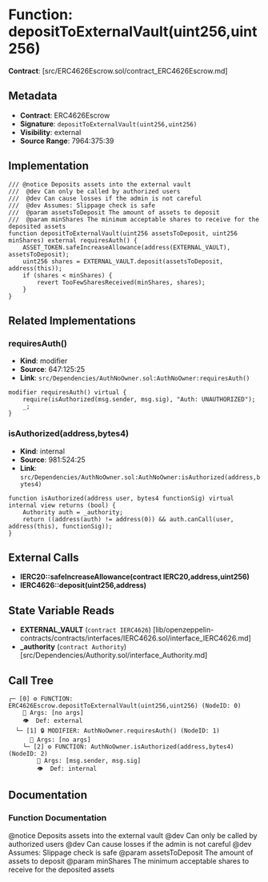 # Function: depositToExternalVault(uint256,uint256)

**Contract**: [src/ERC4626Escrow.sol/contract_ERC4626Escrow.md]

## Metadata

- **Contract**: ERC4626Escrow
- **Signature**: `depositToExternalVault(uint256,uint256)`
- **Visibility**: external
- **Source Range**: 7964:375:39

## Implementation

```solidity
/// @notice Deposits assets into the external vault
///  @dev Can only be called by authorized users
///  @dev Can cause losses if the admin is not careful
///  @dev Assumes: Slippage check is safe
///  @param assetsToDeposit The amount of assets to deposit
///  @param minShares The minimum acceptable shares to receive for the deposited assets
function depositToExternalVault(uint256 assetsToDeposit, uint256 minShares) external requiresAuth() {
    ASSET_TOKEN.safeIncreaseAllowance(address(EXTERNAL_VAULT), assetsToDeposit);
    uint256 shares = EXTERNAL_VAULT.deposit(assetsToDeposit, address(this));
    if (shares < minShares) {
        revert TooFewSharesReceived(minShares, shares);
    }
}
```

## Related Implementations

### requiresAuth()

- **Kind**: modifier
- **Source**: 647:125:25
- **Link**: `src/Dependencies/AuthNoOwner.sol:AuthNoOwner:requiresAuth()`

```solidity
modifier requiresAuth() virtual {
    require(isAuthorized(msg.sender, msg.sig), "Auth: UNAUTHORIZED");
    _;
}
```

### isAuthorized(address,bytes4)

- **Kind**: internal
- **Source**: 981:524:25
- **Link**: `src/Dependencies/AuthNoOwner.sol:AuthNoOwner:isAuthorized(address,bytes4)`

```solidity
function isAuthorized(address user, bytes4 functionSig) virtual internal view returns (bool) {
    Authority auth = _authority;
    return ((address(auth) != address(0)) && auth.canCall(user, address(this), functionSig));
}
```

## External Calls

- **IERC20::safeIncreaseAllowance(contract IERC20,address,uint256)**
- **IERC4626::deposit(uint256,address)**

## State Variable Reads

- **EXTERNAL_VAULT** (`contract IERC4626`) [lib/openzeppelin-contracts/contracts/interfaces/IERC4626.sol/interface_IERC4626.md]
- **_authority** (`contract Authority`) [src/Dependencies/Authority.sol/interface_Authority.md]

## Call Tree

```
┌─ [0] ⚙️ FUNCTION: ERC4626Escrow.depositToExternalVault(uint256,uint256) (NodeID: 0)
    💬 Args: [no args]
    👁️  Def: external
  └─ [1] 🔒 MODIFIER: AuthNoOwner.requiresAuth() (NodeID: 1)
      💬 Args: [no args]
    └─ [2] ⚙️ FUNCTION: AuthNoOwner.isAuthorized(address,bytes4) (NodeID: 2)
        💬 Args: [msg.sender, msg.sig]
        👁️  Def: internal
```

## Documentation

### Function Documentation

@notice Deposits assets into the external vault
 @dev Can only be called by authorized users
 @dev Can cause losses if the admin is not careful
 @dev Assumes: Slippage check is safe
 @param assetsToDeposit The amount of assets to deposit
 @param minShares The minimum acceptable shares to receive for the deposited assets
